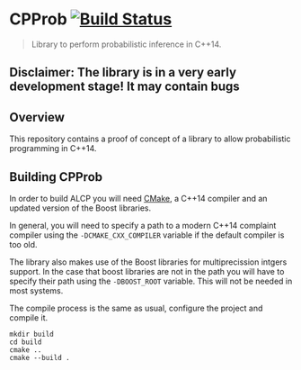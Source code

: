 # CPProb [![Build Status](https://travis-ci.org/Lezcano/CPProb.svg?branch=master)](https://travis-ci.org/Lezcano/CPProb)

> Library to perform probabilistic inference in C++14.

## Disclaimer: The library is in a very early development stage! It may contain bugs

## Overview

This repository contains a proof of concept of a library to allow probabilistic programming in C++14.

## Building CPProb
In order to build ALCP you will need [CMake][], a C++14 compiler and
an updated version of the Boost libraries.

In general, you will need to specify a path to a modern C++14 complaint
compiler using the `-DCMAKE_CXX_COMPILER` variable if the default compiler
is too old.

The library also makes use of the Boost libraries for multiprecission
intgers support. In the case that boost libraries are not in the path
you will have to specify their path using the `-DBOOST_ROOT` variable.
This will not be needed in most systems.

The compile process is the same as usual, configure the project and compile
it.
```shell
mkdir build
cd build
cmake ..
cmake --build .
```

<!-- Links -->
[CMake]: http://www.cmake.org


